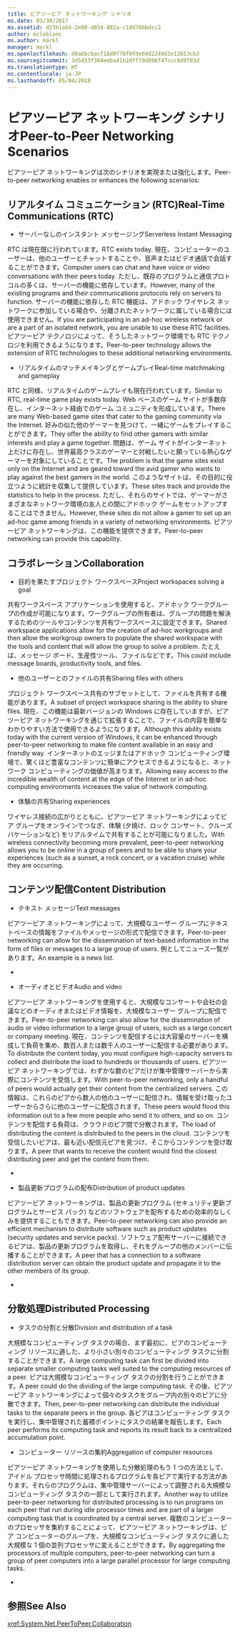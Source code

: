 ```yaml
---
title: ピアツーピア ネットワーキング シナリオ
ms.date: 03/30/2017
ms.assetid: d23b1a64-2e08-4014-882a-c1dd766bdcc2
author: mcleblanc
ms.author: markl
manager: markl
ms.openlocfilehash: d0a6bcbacf18d9f70f9fde69d2249d1e12653cb3
ms.sourcegitcommit: 3d5d33f384eeba41b2dff79d096f47ccc8d8f03d
ms.translationtype: HT
ms.contentlocale: ja-JP
ms.lasthandoff: 05/04/2018
---
```

# <a name="peer-to-peer-networking-scenarios"></a><span data-ttu-id="429cb-102">ピアツーピア ネットワーキング シナリオ</span><span class="sxs-lookup"><span data-stu-id="429cb-102">Peer-to-Peer Networking Scenarios</span></span>
<span data-ttu-id="429cb-103">ピアツーピア ネットワーキングは次のシナリオを実現または強化します。</span><span class="sxs-lookup"><span data-stu-id="429cb-103">Peer-to-peer networking enables or enhances the following scenarios:</span></span>  
  
## <a name="real-time-communications-rtc"></a><span data-ttu-id="429cb-104">リアルタイム コミュニケーション (RTC)</span><span class="sxs-lookup"><span data-stu-id="429cb-104">Real-Time Communications (RTC)</span></span>  
  
-   <span data-ttu-id="429cb-105">サーバーなしのインスタント メッセージング</span><span class="sxs-lookup"><span data-stu-id="429cb-105">Serverless Instant Messaging</span></span>  
  
 <span data-ttu-id="429cb-106">RTC は現在既に行われています。</span><span class="sxs-lookup"><span data-stu-id="429cb-106">RTC exists today.</span></span> <span data-ttu-id="429cb-107">現在、コンピューターのユーザーは、他のユーザーとチャットすることや、音声またはビデオ通話で会話することができます。</span><span class="sxs-lookup"><span data-stu-id="429cb-107">Computer users can chat and have voice or video conversations with their peers today.</span></span> <span data-ttu-id="429cb-108">ただし、既存のプログラムと通信プロトコルの多くは、サーバーの機能に依存しています。</span><span class="sxs-lookup"><span data-stu-id="429cb-108">However, many of the existing programs and their communications protocols rely on servers to function.</span></span> <span data-ttu-id="429cb-109">サーバーの機能に依存した RTC 機能は、アドホック ワイヤレス ネットワークに参加している場合や、分離されたネットワークに属している場合には使用できません。</span><span class="sxs-lookup"><span data-stu-id="429cb-109">If you are participating in an ad-hoc wireless network or are a part of an isolated network, you are unable to use these RTC facilities.</span></span> <span data-ttu-id="429cb-110">ピアツーピア テクノロジによって、そうしたネットワーク環境でも RTC テクノロジを利用できるようになります。</span><span class="sxs-lookup"><span data-stu-id="429cb-110">Peer-to-peer technology allows the extension of RTC technologies to these additional networking environments.</span></span>  
  
-   <span data-ttu-id="429cb-111">リアルタイムのマッチメイキングとゲームプレイ</span><span class="sxs-lookup"><span data-stu-id="429cb-111">Real-time matchmaking and gameplay</span></span>  
  
 <span data-ttu-id="429cb-112">RTC と同様、リアルタイムのゲームプレイも現在行われています。</span><span class="sxs-lookup"><span data-stu-id="429cb-112">Similar to RTC, real-time game play exists today.</span></span> <span data-ttu-id="429cb-113">Web ベースのゲーム サイトが多数存在し、インターネット経由でのゲーム コミュニティを形成しています。</span><span class="sxs-lookup"><span data-stu-id="429cb-113">There are many Web-based game sites that cater to the gaming community via the Internet.</span></span> <span data-ttu-id="429cb-114">好みの似た他のゲーマーを見つけて、一緒にゲームをプレイすることができます。</span><span class="sxs-lookup"><span data-stu-id="429cb-114">They offer the ability to find other gamers with similar interests and play a game together.</span></span> <span data-ttu-id="429cb-115">問題は、ゲーム サイトがインターネット上だけに存在し、世界最高クラスのゲーマーと対戦したいと願っている熱心なゲーマーを対象にしていることです。</span><span class="sxs-lookup"><span data-stu-id="429cb-115">The problem is that the game sites exist only on the Internet and are geared toward the avid gamer who wants to play against the best gamers in the world.</span></span> <span data-ttu-id="429cb-116">このようなサイトは、その目的に役立つように統計を収集して提供しています。</span><span class="sxs-lookup"><span data-stu-id="429cb-116">These sites track and provide the statistics to help in the process.</span></span> <span data-ttu-id="429cb-117">ただし、それらのサイトでは、ゲーマーがさまざまなネットワーク環境の友人との間にアドホック ゲームをセットアップすることはできません。</span><span class="sxs-lookup"><span data-stu-id="429cb-117">However, these sites do not allow a gamer to set up an ad-hoc game among friends in a variety of networking environments.</span></span> <span data-ttu-id="429cb-118">ピアツーピア ネットワーキングは、この機能を提供できます。</span><span class="sxs-lookup"><span data-stu-id="429cb-118">Peer-to-peer networking can provide this capability.</span></span>  
  
## <a name="collaboration"></a><span data-ttu-id="429cb-119">コラボレーション</span><span class="sxs-lookup"><span data-stu-id="429cb-119">Collaboration</span></span>  
  
-   <span data-ttu-id="429cb-120">目的を果たすプロジェクト ワークスペース</span><span class="sxs-lookup"><span data-stu-id="429cb-120">Project workspaces solving a goal</span></span>  
  
 <span data-ttu-id="429cb-121">共有ワークスペース アプリケーションを使用すると、アドホック ワークグループの作成が可能になります。ワークグループの所有者は、グループの問題を解決するためのツールやコンテンツを共有ワークスペースに設定できます。</span><span class="sxs-lookup"><span data-stu-id="429cb-121">Shared workspace applications allow for the creation of ad-hoc workgroups and then allow the workgroup owners to populate the shared workspace with the tools and content that will allow the group to solve a problem.</span></span> <span data-ttu-id="429cb-122">たとえば、メッセージ ボード、生産性ツール、ファイルなどです。</span><span class="sxs-lookup"><span data-stu-id="429cb-122">This could include message boards, productivity tools, and files.</span></span>  
  
-   <span data-ttu-id="429cb-123">他のユーザーとのファイルの共有</span><span class="sxs-lookup"><span data-stu-id="429cb-123">Sharing files with others</span></span>  
  
 <span data-ttu-id="429cb-124">プロジェクト ワークスペース共有のサブセットとして、ファイルを共有する機能があります。</span><span class="sxs-lookup"><span data-stu-id="429cb-124">A subset of project workspace sharing is the ability to share files.</span></span> <span data-ttu-id="429cb-125">現在、この機能は最新バージョンの Windows に存在していますが、ピアツーピア ネットワーキングを通じて拡張することで、ファイルの内容を簡単なわかりやすい方法で使用できるようになります。</span><span class="sxs-lookup"><span data-stu-id="429cb-125">Although this ability exists today with the current version of Windows, it can be enhanced through peer-to-peer networking to make file content available in an easy and friendly way.</span></span> <span data-ttu-id="429cb-126">インターネットのエッジまたはアドホック コンピューティング環境で、驚くほど豊富なコンテンツに簡単にアクセスできるようになると、ネットワーク コンピューティングの価値が高まります。</span><span class="sxs-lookup"><span data-stu-id="429cb-126">Allowing easy access to the incredible wealth of content at the edge of the Internet or in ad-hoc computing environments increases the value of network computing.</span></span>  
  
-   <span data-ttu-id="429cb-127">体験の共有</span><span class="sxs-lookup"><span data-stu-id="429cb-127">Sharing experiences</span></span>  
  
 <span data-ttu-id="429cb-128">ワイヤレス接続の広がりとともに、ピアツーピア ネットワーキングによってピア グループをオンラインでつなぎ、体験 (夕焼け、ロック コンサート、クルーズ バケーションなど) をリアルタイムで共有することが可能になりました。</span><span class="sxs-lookup"><span data-stu-id="429cb-128">With wireless connectivity becoming more prevalent, peer-to-peer networking allows you to be online in a group of peers and to be able to share your experiences (such as a sunset, a rock concert, or a vacation cruise) while they are occurring.</span></span>  
  
## <a name="content-distribution"></a><span data-ttu-id="429cb-129">コンテンツ配信</span><span class="sxs-lookup"><span data-stu-id="429cb-129">Content Distribution</span></span>  
  
-   <span data-ttu-id="429cb-130">テキスト メッセージ</span><span class="sxs-lookup"><span data-stu-id="429cb-130">Text messages</span></span>  
  
 <span data-ttu-id="429cb-131">ピアツーピア ネットワーキングによって、大規模なユーザー グループにテキストベースの情報をファイルやメッセージの形式で配信できます。</span><span class="sxs-lookup"><span data-stu-id="429cb-131">Peer-to-peer networking can allow for the dissemination of text-based information in the form of files or messages to a large group of users.</span></span> <span data-ttu-id="429cb-132">例としてニュース一覧があります。</span><span class="sxs-lookup"><span data-stu-id="429cb-132">An example is a news list.</span></span>  
  
-  
  
-   <span data-ttu-id="429cb-133">オーディオとビデオ</span><span class="sxs-lookup"><span data-stu-id="429cb-133">Audio and video</span></span>  
  
 <span data-ttu-id="429cb-134">ピアツーピア ネットワーキングを使用すると、大規模なコンサートや会社の会議などのオーディオまたはビデオ情報を、大規模なユーザー グループに配信できます。</span><span class="sxs-lookup"><span data-stu-id="429cb-134">Peer-to-peer networking can also allow for the dissemination of audio or video information to a large group of users, such as a large concert or company meeting.</span></span> <span data-ttu-id="429cb-135">現在、コンテンツを配信するには大容量のサーバーを構成して負荷を集め、数百人または数千人のユーザーに配信する必要があります。</span><span class="sxs-lookup"><span data-stu-id="429cb-135">To distribute the content today, you must configure high-capacity servers to collect and distribute the load to hundreds or thousands of users.</span></span> <span data-ttu-id="429cb-136">ピアツーピア ネットワーキングでは、わずかな数のピアだけが集中管理サーバーから実際にコンテンツを受信します。</span><span class="sxs-lookup"><span data-stu-id="429cb-136">With peer-to-peer networking, only a handful of peers would actually get their content from the centralized servers.</span></span> <span data-ttu-id="429cb-137">この情報は、これらのピアから数人の他のユーザーに配信され、情報を受け取ったユーザーからさらに他のユーザーに配信されます。</span><span class="sxs-lookup"><span data-stu-id="429cb-137">These peers would flood this information out to a few more people who send it to others, and so on.</span></span> <span data-ttu-id="429cb-138">コンテンツを配信する負荷は、クラウドのピア間で分散されます。</span><span class="sxs-lookup"><span data-stu-id="429cb-138">The load of distributing the content is distributed to the peers in the cloud.</span></span> <span data-ttu-id="429cb-139">コンテンツを受信したいピアは、最も近い配信元ピアを見つけ、そこからコンテンツを受け取ります。</span><span class="sxs-lookup"><span data-stu-id="429cb-139">A peer that wants to receive the content would find the closest distributing peer and get the content from them.</span></span>  
  
-  
  
-   <span data-ttu-id="429cb-140">製品更新プログラムの配布</span><span class="sxs-lookup"><span data-stu-id="429cb-140">Distribution of product updates</span></span>  
  
 <span data-ttu-id="429cb-141">ピアツーピア ネットワーキングは、製品の更新プログラム (セキュリティ更新プログラムとサービス パック) などのソフトウェアを配布するための効率的なしくみを提供することもできます。</span><span class="sxs-lookup"><span data-stu-id="429cb-141">Peer-to-peer networking can also provide an efficient mechanism to distribute software such as product updates (security updates and service packs).</span></span> <span data-ttu-id="429cb-142">ソフトウェア配布サーバーに接続できるピアは、製品の更新プログラムを取得し、それをグループの他のメンバーに伝播することができます。</span><span class="sxs-lookup"><span data-stu-id="429cb-142">A peer that has a connection to a software distribution server can obtain the product update and propagate it to the other members of its group.</span></span>  
  
-  
  
## <a name="distributed-processing"></a><span data-ttu-id="429cb-143">分散処理</span><span class="sxs-lookup"><span data-stu-id="429cb-143">Distributed Processing</span></span>  
  
-   <span data-ttu-id="429cb-144">タスクの分割と分散</span><span class="sxs-lookup"><span data-stu-id="429cb-144">Division and distribution of a task</span></span>  
  
 <span data-ttu-id="429cb-145">大規模なコンピューティング タスクの場合、まず最初に、ピアのコンピューティング リソースに適した、より小さい別々のコンピューティング タスクに分割することができます。</span><span class="sxs-lookup"><span data-stu-id="429cb-145">A large computing task can first be divided into separate smaller computing tasks well suited to the computing resources of a peer.</span></span> <span data-ttu-id="429cb-146">ピアは大規模なコンピューティング タスクの分割を行うことができます。</span><span class="sxs-lookup"><span data-stu-id="429cb-146">A peer could do the dividing of the large computing task.</span></span> <span data-ttu-id="429cb-147">その後、ピアツーピア ネットワーキングによって個々のタスクをグループ内の別々のピアに分散できます。</span><span class="sxs-lookup"><span data-stu-id="429cb-147">Then, peer-to-peer networking can distribute the individual tasks to the separate peers in the group.</span></span> <span data-ttu-id="429cb-148">各ピアはコンピューティング タスクを実行し、集中管理された蓄積ポイントにタスクの結果を報告します。</span><span class="sxs-lookup"><span data-stu-id="429cb-148">Each peer performs its computing task and reports its result back to a centralized accumulation point.</span></span>  
  
-   <span data-ttu-id="429cb-149">コンピューター リソースの集約</span><span class="sxs-lookup"><span data-stu-id="429cb-149">Aggregation of computer resources</span></span>  
  
 <span data-ttu-id="429cb-150">ピアツーピア ネットワーキングを使用した分散処理のもう 1 つの方法として、アイドル プロセッサ時間に処理されるプログラムを各ピアで実行する方法があります。それらのプログラムは、集中管理サーバーによって調整される大規模なコンピューティング タスクの一部として実行されます。</span><span class="sxs-lookup"><span data-stu-id="429cb-150">Another way to utilize peer-to-peer networking for distributed processing is to run programs on each peer that run during idle processor times and are part of a larger computing task that is coordinated by a central server.</span></span> <span data-ttu-id="429cb-151">複数のコンピューターのプロセッサを集約することによって、ピアツーピア ネットワーキングは、ピア コンピューターのグループを、大規模なコンピューティング タスクに適した大規模な 1 個の並列プロセッサに変えることができます。</span><span class="sxs-lookup"><span data-stu-id="429cb-151">By aggregating the processors of multiple computers, peer-to-peer networking can turn a group of peer computers into a large parallel processor for large computing tasks.</span></span>  
  
-  
  
## <a name="see-also"></a><span data-ttu-id="429cb-152">参照</span><span class="sxs-lookup"><span data-stu-id="429cb-152">See Also</span></span>  
 <xref:System.Net.PeerToPeer.Collaboration>
